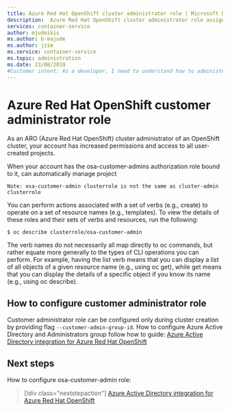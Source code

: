 ```yaml
---
title: Azure Red Hat OpenShift cluster administrator role | Microsoft Docs
description:  Azure Red Hat OpenShift cluster administrator role assignment and usage
services: container-service
author: mjudeikis
ms.author: b-majude
ms.author: jzim
ms.service: container-service
ms.topic: administration
ms.date: 23/08/2019
#Customer intent: As a developer, I need to understand how to administer and Azure Red Hat cluster using administrative role
---
```


# Azure Red Hat OpenShift customer administrator role

As an ARO (Azure Red Hat OpenShift) cluster administrator of an OpenShift cluster, your account has increased permissions and access to all user-created projects.

When your account has the osa-customer-admins authorization role bound to it, can automatically manage project

    Note: osa-customer-admin clusterrole is not the same as cluster-admin clusterrole

You can perform actions associated with a set of verbs (e.g., create) to operate on a set of resource names (e.g., templates). To view the details of these roles and their sets of verbs and resources, run the following:

`$ oc describe clusterrole/osa-customer-admin`

The verb names do not necessarily all map directly to oc commands, but rather equate more generally to the types of CLI operations you can perform. For example, having the list verb means that you can display a list of all objects of a given resource name (e.g., using oc get), while get means that you can display the details of a specific object if you know its name (e.g., using oc describe).

## How to configure customer administrator role

Customer administrator role can be configured only during cluster creation by providing flag `--customer-admin-group-id`. How to configure Azure Active Directory and Administrators group follow how to guide: [Azure Active Directory integration for Azure Red Hat OpenShift](howto-aad-app-configuration.md)

## Next steps

How to configure osa-customer-admin role:
> [!div class="nextstepaction"]
> [Azure Active Directory integration for Azure Red Hat OpenShift](howto-aad-app-configuration.md)